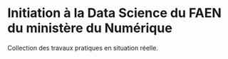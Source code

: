 # Initiation à la Data Science du FAEN du ministère du Numérique

Collection des travaux pratiques en situation réelle.
